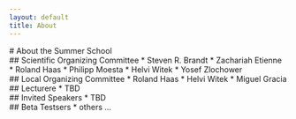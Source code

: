 ```yaml
---
layout: default
title: About
---
```


<div class="col-xs-12" markdown="1">
# About the Summer School
</div>

<div class="col-sm-3" markdown="1">
## Scientific Organizing Committee
* Steven R. Brandt
* Zachariah Etienne
* Roland Haas
* Philipp Moesta
* Helvi Witek
* Yosef Zlochower
</div>

<div class="col-sm-3" markdown="1">
## Local  Organizing Committee
* Roland Haas
* Helvi Witek
* Miguel Gracia
</div>

<div class="col-sm-3" markdown="1">
## Lecturere
* TBD
</div>

<div class="col-sm-3" markdown="1">
## Invited Speakers
* TBD
</div>

<div class="col-sm-3" markdown="1">
## Beta Testsers
* others ...
</div>
